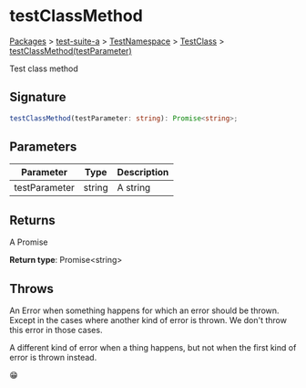 # testClassMethod

[Packages](/) > [test-suite-a](/test-suite-a/) > [TestNamespace](/test-suite-a/testnamespace-namespace/) > [TestClass](/test-suite-a/testnamespace-namespace/testclass-class/) > [testClassMethod(testParameter)](/test-suite-a/testnamespace-namespace/testclass-class/testclassmethod-method)

Test class method

<h2 id="testclassmethod-signature">Signature</h2>

```typescript
testClassMethod(testParameter: string): Promise<string>;
```

<h2 id="testclassmethod-parameters">Parameters</h2>

| Parameter | Type | Description |
| - | - | - |
| testParameter | string | A string |

<h2 id="testclassmethod-returns">Returns</h2>

A Promise

**Return type**: Promise\<string>

<h2 id="testclassmethod-throws">Throws</h2>

An Error when something happens for which an error should be thrown. Except in the cases where another kind of error is thrown. We don't throw this error in those cases.

A different kind of error when a thing happens, but not when the first kind of error is thrown instead.

😁
